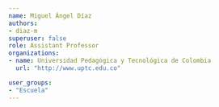 ```yaml
---
name: Miguel Ángel Díaz
authors:
- diaz-m
superuser: false
role: Assistant Professor
organizations:
- name: Universidad Pedagógica y Tecnológica de Colombia
  url: "http://www.uptc.edu.co"

user_groups:
- "Escuela"
---
```

